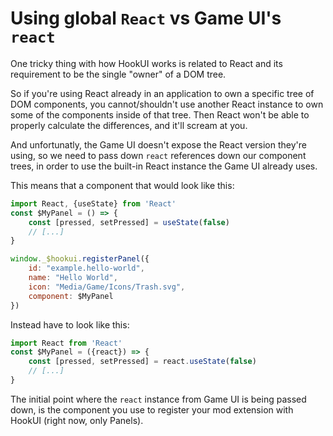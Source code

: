 # Using global `React` vs Game UI's `react`

One tricky thing with how HookUI works is related to React and its requirement to be the single "owner" of a DOM tree.

So if you're using React already in an application to own a specific tree of DOM components, you cannot/shouldn't use another React instance to own some of the components inside of that tree. Then React won't be able to properly calculate the differences, and it'll scream at you.

And unfortunatly, the Game UI doesn't expose the React version they're using, so we need to pass down `react` references down our component trees, in order to use the built-in React instance the Game UI already uses.

This means that a component that would look like this:

```jsx
import React, {useState} from 'React'
const $MyPanel = () => {
    const [pressed, setPressed] = useState(false)
    // [...]
}

window._$hookui.registerPanel({
    id: "example.hello-world",
    name: "Hello World",
    icon: "Media/Game/Icons/Trash.svg",
    component: $MyPanel
})
```

Instead have to look like this:

```jsx
import React from 'React'
const $MyPanel = ({react}) => {
    const [pressed, setPressed] = react.useState(false)
    // [...]
}
```

The initial point where the `react` instance from Game UI is being passed down, is the component you use to register your mod extension with HookUI (right now, only Panels).
